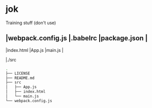 # jok
Training stuff (don't use)

|webpack.config.js |.babelrc |package.json |
-----------------------------------------
|index.html |App.js |main.js |

|./src

```bash
.
├── LICENSE
├── README.md
├── src
│   ├── App.js
│   ├── index.html
│   └── main.js
└── webpack.config.js
```

